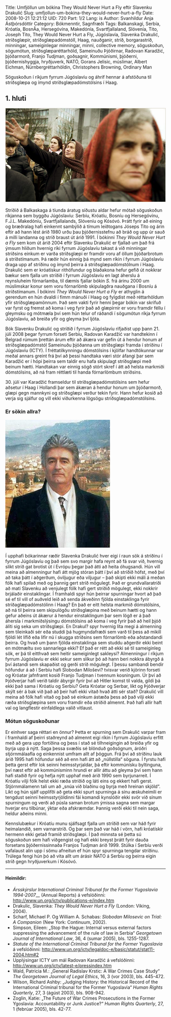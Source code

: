 Title: Umfjöllun um bókina They Would Never Hurt a Fly eftir Slavenku Drakulić
Slug: umfjollun-um-bokina-they-would-never-hurt-a-fly
Date: 2008-10-21 12:21:12
UID: 720
Part: 1/2
Lang: is
Author: Svanhildur Anja Ástþórsdóttir
Category: Bókmenntir, Sagnfræði
Tags: Balkanskagi, Serbía, Króatía, BosnÃ­a, Hersegóvína, Makedónía, Svartfjallaland, Slóvenía, Tito, Joseph Tito, They Would Never Hurt a Fly, Júgóslavía, Slavenka Drakulić, stríðsglæpir, stríðsglæpadómstóll, Haag, nauðganir, stríð, borgarastríð, minningar, sameiginlegar minningar, minni, collective memory, söguskoðun, sögumótun, stríðsglæparéttarhöld, Sameinuðu Þjóðirnar, Radovan Karadžić, þjóðarmorð, Franjo Tudjman, goðsagnir, Kommúnismi, þjóðerni, þjóðernishyggja, hryðjuverk, NATÓ, Gorans Jelisic, múslimar, Albert Eichman, Nürnbergréttarhöldin, Christophers Browning, Ordinary Man

Söguskoðun í ríkjum fyrrum Júgóslavíu og áhrif hennar á afstöðuna til stríðsglæpa og ímynd stríðsglæpadómstólsins í Haag.

## 1. hluti 

![geno-serbia](geno-serbia.jpg)

Stríðið á Balkaskaga á tíunda áratug síðustu aldar hefur mótað söguskoðun ríkjanna sem byggðu Júgóslavíu: Serbíu, Króatíu, Bosníu og Hersegóvínu, F.J.L. Makedóníu, Svartfjallalands, Slóveníu og Kósóvó. Þrátt fyrir að eining og bræðralag hafi einkennt sambýlið á tímum leiðtogans Jóseps Tito og árin eftir að hann lést árið 1980 urðu þau þjóðernisstefnu að bráð og upp úr sauð á milli landanna og stríð braust út árið 1991. Í bókinni _They Would Never Hurt a Fly_ sem kom út árið 2004 eftir Slavenku Drakulić er fjallað um það frá ýmsum hliðum hvernig ríki fyrrum Júgóslavíu takast á við minningar stríðsins einkum er varða stríðsglæpi er framdir voru af öllum þjóðarbrotum á stríðstímanum. Þá ræðir hún einnig þá mynd sem ríkin í fyrrum Júgóslavíu draga upp af stríðinu og ímynd þeirra á stríðsglæpadómstólnum í Haag. Drakulić sem er króatískur rithöfundur og blaðakona hefur gefið út nokkrar bækur sem fjalla um stríðið í fyrrum Júgóslavíu en lagt áherslu á reynsluheim fórnarlamba, til dæmis fjallar bókin _S._ frá árinu 2000 um múslimskar konur sem voru fórnarlömb skipulagðra nauðgana í Bosníu á stríðstímanum. Í bókinni _They Would Never Hurt a Fly_ er athyglin á gerendum en hún dvaldi í fimm mánuði í Haag og fylgdist með réttarhöldum yfir stríðsglæpamönnum. Það sem vakti fyrir henni þegar bókin var skrifuð var fyrst og fremst að koma í veg fyrir það að glæpirnir er voru framdir féllu í gleymsku og mótmæla því sem hún telur of ráðandi í sögumótun ríkja fyrrum Júgóslavíu, að breiða yfir og gleyma því ljóta.

Bók Slavenku Drakulić og stríðið í fyrrum Júgóslavíu rifjaðist upp þann 21. júlí 2008 þegar fyrrum forseti Serbíu, Radovan Karadžić var handtekinn í Belgrad rúmum þrettán árum eftir að ákæra var gefin út á hendur honum af stríðsglæpadómstól Sameinuðu þjóðanna um stríðsglæpi framda í stríðinu í Júgóslavíu (ICTY). Í fréttatilkynningu dómstólsins í kjölfar handtökunnar var meðal annars greint frá því að þessi handtaka væri stór áfangi þar sem Karadžić er í hópi þeirra sem taldir eru hafa skipulagt stríðsglæpi með beinum hætti. Handtakan var einnig sögð stórt skref í átt að helsta markmiði dómstólsins, að ná fram réttlæti til handa fórnarlömbum stríðsins.

30\. júlí var Karadžić framseldur til stríðsglæpadómstólsins sem hefur aðsetur í Haag í Hollandi þar sem ákæran á hendur honum um þjóðarmorð, glæpi gegn mannkyni og stríðsglæpi verður tekin fyrir. Hann hefur kosið að verja sig sjálfur og vill ekki viðurkenna lögsögu stríðsglæpadómstólsins.

### Er sökin allra?

![Radovan Karadžić](radovan.jpg)

Í upphafi bókarinnar ræðir Slavenka Drakulić hver eigi í raun sök á stríðinu í fyrrum Júgóslavíu og það sem svo margir hafa reynt að fá svar við, hvernig slíkt stríð gat brotist út í Evrópu þegar það átti að heita óhugsandi. Hún vill meina að almenningur hafi átt mjög stóran þátt í því að stríðið hófst, með því að taka þátt í aðgerðum, óviljugur eða viljugur – það skipti ekki máli á meðan fólk hafi spilað með og þannig gert stríð mögulegt. Það er grundvallaratriði að mati Slavenku að venjulegt fólk hafi gert stríðið mögulegt, ekki nokkrir brjálaðir einstaklingar. Í framhaldi spyr hún þeirrar spurningar hvort að það sé ef til vill of auðveld leið að senda ákveðinn fjölda einstaklinga fyrir stríðaglæpadómstólinn í Haag? En það er eitt helsta markmið dómstólsins, að ná til þeirra sem skipulögðu stríðsglæpina með beinum hætti og hann gefur aðeins út ákærur á hendur einstaklingum þar sem lögð er á það áhersla í markmiðslýsingu dómstólsins að koma í veg fyrir það að heil þjóð álíti sig seka um stríðsglæpi. En Drakul? spyr hvernig líta megi á almenning sem tileinkaði sér eða studdi þá hugmyndafræði sem varð til þess að mikill fjöldi lét lífið eða lifir nú í skugga stríðsins sem fórnarlömb eða aðstandandi þeirra. Og hvað um þann fjölda einstaklinga sem studdu aðgerðir ekki beint en mótmæltu svo sannarlega ekki? Ef það er rétt að ekki sé til sameiginleg sök, er þá til eitthvað sem heitir sameiginlegt sakleysi? Almenningur í ríkjum fyrrum Júgóslavíu er ekki sekur sem slíkur þó að hann beri nokkra ábyrgð á því ástandi sem skapaðist og gerði stríð mögulegt. Í þessu sambandi bendir höfundur á að í Serbíu hafi Slobodan Miloševi? tvisvar verið kjörinn forseti og Króatar jafnframt kosið Franjo Tudjman í tvennum kosningum. Úr því að Þjóðverjar hafi verið taldir ábyrgir fyrir því að Hitler komst til valda, gildi þá ekki það sama í Króatíu og Serbíu? Geta Króatar og Serbar, líkt og Þjóðverjar skýlt sér á bak við það að þeir hafi ekki vitað hvað átti sér stað? Drakulić vill meina að fólk hafi vitað og það sé einkum ástæða þess að það vilji ekki ræða stríðsglæpina sem voru framdir eða stríðið almennt. Það hafi allir haft val og langflestir einfaldlega valið vitlaust. 

### Mótun söguskoðunar

Er einhver saga réttari en önnur? Þetta er spurning sem Drakulić varpar fram í framhaldi af þeirri staðreynd að almennt eigi ríkin í fyrrum Júgóslavíu erfitt með að gera upp fortíðina og þess í stað sé tilhneigingin að breiða yfir og byrja upp á nýtt. Saga þessa svæðis sé blönduð goðsögnum, áróðri stjórnmálaafla og einkennist umfram allt af þöggun. Frá því að stríðinu lauk árið 1995 hafi höfundur séð að enn hafi átt að „núllstilla“ söguna. Í fyrstu hafi þetta gerst eftir lok seinni heimsstyrjaldar, þá eftir kommúnísku byltinguna, því næst eftir að kommúnisminn hrundi er allir áttu að gleyma því sem hann hafi staðið fyrir og hefja nýtt upphaf með árið 1990 sem byrjunarreit. Í Króatíu vilji fólk helst ekki ræða stríðið og láti eins og ekkert hafi gerst. Stjórnmálamenn tali um að „snúa við blaðinu og byrja með hreinan skjöld“. Líkt og hún sjálf upplifði að geta ekki spurt spurninga á sínu æskuheimili er tengdust seinni heimsstyrjöldinni fái komandi kynslóðir ekki svör við sínum spurningum og verði að púsla saman brotum ýmissa sagna sem margar hverjar eru tilbúnar, ýktar eða afskræmdar. Þannig verði ekki til nein saga, heldur aðeins minni.

Kennslubækur í Króatíu munu sjálfsagt fjalla um stríðið sem var háð fyrir heimalandið, sem varnarstríð. Og þar sem það var háð í vörn, hafi króatískir hermenn ekki getað framið stríðsglæpi. Í það minnsta sé þetta sú söguskoðun sem hafi viðgengist og hafi ekki breyst þrátt fyrir dauða forsetans þjóðernissinnaða Franjos Tudjman árið 1999. Stúlka í Serbíu verði vafalaust alin upp í sömu afneitun ef hún spyr spurninga tengdar stríðinu. Trúlega fengi hún þó að vita allt um árásir NATO á Serbíu og þeirra eigin stríð gegn hryðjuverkum í Kósóvó.

---

#### Heimildir:

* _Ársskýrslur International Criminal Tribunal for the Former Yugoslavia 1994-2007___ (Annual Reports) á vefslóðinni: http://www.un.org/icty/publications-e/index.htm
* Drakulic, Slavenka: _They Would Never Hurt a Fly_ (London: Viking, 2004).
* Scharf, Michael P. Og William A. Schabas: _Slobodan Milosevic on Trial: A Companion_ (New York: Continuum, 2002). 
* Simpson, Eileen: „Stop the Hague: Internal versus external factors suppressing the advancement of the rule of law in Serbia“ _Georgetown Journal of International Law_, 36, 4 (sumar 2005), bls. 1255-1287. 
* _Statute of the International Criminal Tribunal for the Former Yugoslavia_ á vefslóðinni: http://www.un.org/icty/legaldoc-e/basic/statut/stat11-2004.htm#2 
* Upplýsingar  ICTY um mál Radovan Karadžić á vefslóðinni: http://www.un.org/icty/latest-e/pressindex.htm
* Wald, Patricia M.: „General Radislav Krstic: A War Crimes Case Study“ _The Georgetown Journal of Legal Ethics_, 16, 3 (vor 2003), bls. 445-472. 
* Wilson, Richard Ashby: „Judging History: the Historical Record of the International Criminal tribunal for the Former Yugoslavia“ _Human Rights Quarterly_, 27, 3 (ágúst 2003), bls. 908-942.
* Zoglin, Katie: „The Future of War Crimes Prosecutions in the Former Ygoslavia: Accountability or Junk Justice?“ _Human Rights Quarterly_, 27, 1 (febrúar 2005), bls. 42-77.


